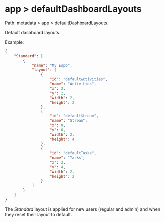 # app > defaultDashboardLayouts

Path: metadata > app > defaultDashboardLayouts.

Default dashboard layouts.

Example:

```json
{
    "Standard": [
        {
            "name": "My Espo",
            "layout": [
                {
                    "id": "defaultActivities",
                    "name": "Activities",
                    "x": 2,
                    "y": 2,
                    "width": 2,
                    "height": 2
                },
                {
                    "id": "defaultStream",
                    "name": "Stream",
                    "x": 0,
                    "y": 0,
                    "width": 2,
                    "height": 4
                },
                {
                    "id": "defaultTasks",
                    "name": "Tasks",
                    "x": 2,
                    "y": 4,
                    "width": 2,
                    "height": 2
                }
            ]
        }
    ]
}
```

The *Standard* layout is applied for new users (regular and admin) and when they reset their layout to default.

